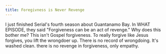 ```yaml
---
title: Foregivness is Never Revenge
---
```


I just finished Serial's fourth season about Guantanamo Bay. In WHAT EPISODE, they said "Forgiveness can be an act of revenge." Why does this bother me? This isn't Gospel forgiveness. To really forgive like Jesus forgives, you lift the wrongdoer up. There is no record of wrongdoing. It's washed clean. there is no revenge in forgiveness, only empathy.
